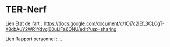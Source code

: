 # TER-Nerf

Lien Etat de l'art : https://docs.google.com/document/d/1Oj7c2IEf_3CLCgT-X8dbAuY2WR1Ydvgl00uLiFa6QNU/edit?usp=sharing


Lien Rapport personnel : ...
